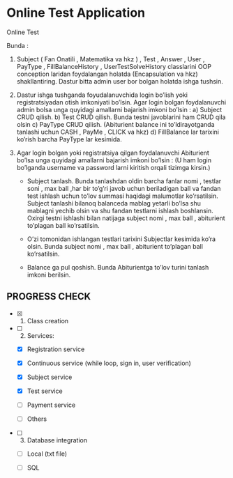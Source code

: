 # Online Test Application

Online Test

Bunda :
1)	Subject ( Fan Onatili , Matematika va hkz ) , 
Test , 
Answer , 
User , 
PayType , 
FillBalanceHistory , 
UserTestSolveHistory classlarini OOP conception laridan foydalangan holatda (Encapsulation va hkz) shakllantiring. Dastur bitta admin user bor bolgan holatda ishga tushsin.

2) Dastur ishga tushganda foyudalanuvchida login bo’lish yoki registratsiyadan otish imkoniyati bo’lsin. Agar login bolgan foydalanuvchi admin bolsa unga quyidagi amallarni bajarish imkoni bo’lsin : 
      a) Subject CRUD qilish. 
      b) Test CRUD qilish. Bunda testni javoblarini ham CRUD qila olsin
      c) PayType CRUD qilish. (Abiturient balance ini to’ldirayotganda tanlashi uchun CASH  , PayMe , CLICK va hkz)
      d) FillBalance lar tarixini ko’rish barcha PayType lar kesimida.

3) Agar login bolgan yoki registratsiya qilgan foydalanuvchi Abiturient bo’lsa unga quyidagi amallarni bajarish imkoni bo’lsin : (U ham login bo’lganda username va password larni kiritish orqali tizimga kirsin.) 
  
   - Subject tanlash. Bunda tanlashdan oldin barcha fanlar nomi , testlar soni ,  max ball ,har bir to’g’ri javob uchun beriladigan ball va  fandan test ishlash uchun to’lov summasi haqidagi malumotlar ko’rsatilsin. Subject tanlashi bilanoq balanceda mablag yetarli bo’lsa shu mablagni yechib olsin va shu fandan testlarni ishlash boshlansin. Oxirgi testni ishlashi bilan natijaga subject nomi , max ball , abiturient to’plagan ball ko’rsatilsin.

   - O’zi tomonidan ishlangan testlari tarixini Subjectlar kesimida ko’ra olsin. Bunda subject nomi , max ball , abiturient to’plagan ball ko’rsatilsin.

   - Balance ga pul qoshish. Bunda Abiturientga to’lov turini tanlash imkoni berilsin.


## PROGRESS CHECK

- [x] 1) Class creation

- [ ] 2) Services:

    - [x] Registration service
    
    - [x] Continuous service (while loop, sign in, user verification)
    
    - [x] Subject service
    
    - [x] Test service
    
    - [ ] Payment service
    
    - [ ] Others
  
- [ ] 3) Database integration
    - [ ] Local (txt file)
    - [ ] SQL
    
